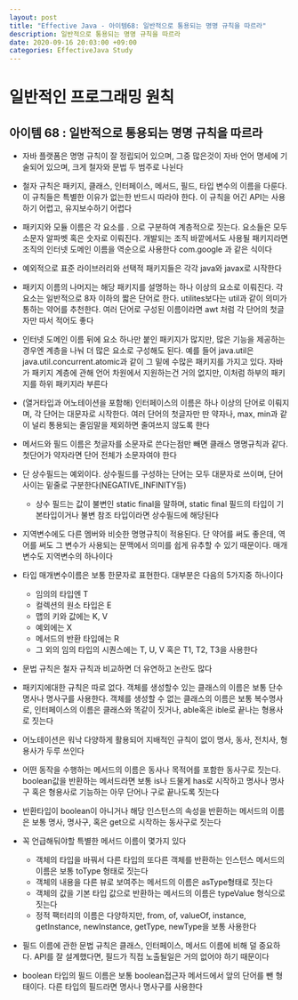 ```yaml
---
layout: post
title: "Effective Java - 아이템68: 일반적으로 통용되는 명명 규칙을 따르라"
description: 일반적으로 통용되는 명명 규칙을 따르라
date: 2020-09-16 20:03:00 +09:00
categories: EffectiveJava Study
---
```



# 일반적인 프로그래밍 원칙

## 아이템 68 : 일반적으로 통용되는 명명 규칙을 따르라

- 자바 플랫폼은 명명 규칙이 잘 정립되어 있으며, 그중 많은것이 자바 언어 명세에 기술되어 있으며, 크게 철자와 문법 두 범주로 나뉜다
- 철자 규칙은 패키지, 클래스, 인터페이스, 메서드, 필드, 타입 변수의 이름을 다룬다. 이 규칙들은 특별한 이유가 없는한 반드시 따라야 한다. 이 규칙을 어긴 API는 사용하기 어렵고, 유지보수하기 어렵다
- 패키지와 모듈 이름은 각 요소를 . 으로 구분하여 계층적으로 짓는다. 요소들은 모두 소문자 알파벳 혹은 숫자로 이뤄진다. 개발되는 조직 바깥에서도 사용될 패키지라면 조직의 인터넷 도메인 이름을 역순으로 사용한다 com.google 과 같은 식이다
- 예외적으로 표준 라이브러리와 선택적 패키지들은 각각 java와 javax로 시작한다
- 패키지 이름의 나머지는 해당 패키지를 설명하는 하나 이상의 요소로 이뤄진다. 각 요소는 일반적으로 8자 이하의 짧은 단어로 한다. utilites보다는 util과 같이 의미가 통하는 약어를 추천한다. 여러 단어로 구성된 이름이라면 awt 처럼 각 단어의 첫글자만 따서 적어도 좋다
- 인터넷 도메인 이름 뒤에 요소 하나만 붙인 패키지가 많지만, 많은 기능을 제공하는 경우엔 계층을 나눠 더 많은 요소로 구성해도 된다. 예를 들어 java.util은 java.util.concurrent.atomic과 같이 그 밑에 수많은 패키지를 가지고 있다. 자바가 패키지 계층에 관해 언어 차원에서 지원하는건 거의 없지만, 이처럼 하부의 패키지를 하위 패키지라 부른다
- (열거타입과 어노테이션을 포함해) 인터페이스의 이름은 하나 이상의 단어로 이뤄지며, 각 단어는 대문자로 시작한다. 여러 단어의 첫글자만 딴 약자나, max, min과 같이 널리 통용되는 줄임말을 제외하면 줄여쓰지 않도록 한다
- 메서드와 필드 이름은 첫글자를 소문자로 쓴다는점만 빼면 클래스 명명규칙과 같다. 첫단어가 약자라면 단어 전체가 소문자여야 한다
- 단 상수필드는 예외이다. 상수필드를 구성하는 단어는 모두 대문자로 쓰이며, 단어 사이는 밑줄로 구분한다(NEGATIVE_INFINITY등)
    * 상수 필드는 값이 불변인 static final을 말하며, static final 필드의 타입이 기본타입이거나 불변 참조 타입이라면 상수필드에 해당된다

- 지역변수에도 다른 멤버와 비슷한 명명규칙이 적용된다. 단 약어를 써도 좋은데, 역어를 써도 그 변수가 사용되는 문맥에서 의미를 쉽게 유추할 수 있기 때문이다. 매개변수도 지역변수의 하나이다
- 타입 매개변수이름은 보통 한문자로 표현한다. 대부분은 다음의 5가지중 하나이다
    * 임의의 타입엔 T
    * 컬렉션의 원소 타입은 E
    * 맵의 키와 값에는 K, V
    * 예외에는 X
    * 메서드의 반환 타입에는 R
    * 그 외의 임의 타입의 시퀀스에는 T, U, V 혹은 T1, T2, T3을 사용한다

- 문법 규칙은 철자 규칙과 비교하면 더 유연하고 논란도 많다
- 패키지에대한 규칙은 따로 없다. 객체를 생성할수 있는 클래스의 이름은 보통 단수 명사나 명사구를 사용한다. 객체를 생성할 수 없는 클래스의 이름은 보통 복수명사로, 인터페이스의 이름은 클래스와 똑같이 짓거나, able혹은 ible로 끝나는 형용사로 짓는다
- 어노테이션은 워낙 다양하게 활용되어 지배적인 규칙이 없이 명사, 동사, 전치사, 형용사가 두루 쓰인다
- 어떤 동작을 수행하는 메서드의 이름은 동사나 목적어를 포함한 동사구로 짓는다. boolean값을 반환하는 메서드라면 보통 is나 드물게 has로 시작하고 명사나 명사구 혹은 형용사로 기능하는 아무 단어나 구로 끝나도록 짓는다
- 반환타입이 boolean이 아니거나 해당 인스턴스의 속성을 반환하는 메서드의 이름은 보통 명사, 명사구, 혹은 get으로 시작하는 동사구로 짓는다
- 꼭 언급해둬야할 특별한 메서드 이름이 몇가지 있다
    * 객체의 타입을 바꿔서 다른 타입의 또다른 객체를 반환하는 인스턴스 메서드의 이름은 보통 toType 형태로 짓는다
    * 객체의 내용을 다른 뷰로 보여주는 메서드의 이름은 asType형태로 짓는다
    * 객체의 값을 기본 타입 값으로 반환하는 메서드의 이름은 typeValue 형식으로 짓는다
    * 정적 팩터리의 이름은 다양하지만, from, of, valueOf, instance, getInstance, newInstance, getType, newType을 보통 사용한다

- 필드 이름에 관한 문법 규칙은 클래스, 인터페이스, 메서드 이름에 비해 덜 중요하다. API를 잘 설계했다면, 필드가 직접 노출될일은 거의 없어야 하기 때문이다
- boolean 타입의 필드 이름은 보통 boolean접근자 메서드에서 앞의 단어를 뺀 형태이다. 다른 타입의 필드라면 명사나 명사구를 사용한다